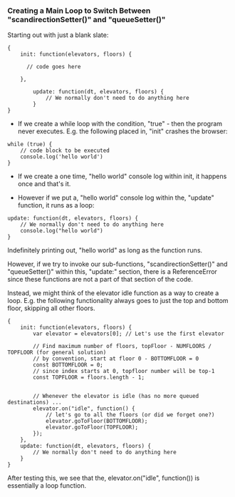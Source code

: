 ### Creating a Main Loop to Switch Between "scandirectionSetter()" and "queueSetter()"

Starting out with just a blank slate:

```
{
    init: function(elevators, floors) {

      // code goes here

    },

        update: function(dt, elevators, floors) {
            // We normally don't need to do anything here
        }
}
```
* If we create a while loop with the condition, "true" - then the program never executes.  E.g. the following placed in, "init" crashes the browser:

```
while (true) {
    // code block to be executed
    console.log('hello world')
}
```

* If we create a one time, "hello world" console log within init, it happens once and that's it.

* However if we put a, "hello world" console log within the, "update" function, it runs as a loop:

```
update: function(dt, elevators, floors) {
    // We normally don't need to do anything here
    console.log("hello world")
}
```

Indefinitely printing out, "hello world" as long as the function runs.

However, if we try to invoke our sub-functions, "scandirectionSetter()" and "queueSetter()" within this, "update:" section, there is a ReferenceError since these functions are not a part of that section of the code.

Instead, we might think of the elevator idle function as a way to create a loop.  E.g. the following functionality always goes to just the top and bottom floor, skipping all other floors.

```
{
    init: function(elevators, floors) {
        var elevator = elevators[0]; // Let's use the first elevator

        // Find maximum number of floors, topFloor - NUMFLOORS / TOPFLOOR (for general solution)
        // by convention, start at floor 0 - BOTTOMFLOOR = 0
        const BOTTOMFLOOR = 0;
        // since index starts at 0, topfloor number will be top-1
        const TOPFLOOR = floors.length - 1;


        // Whenever the elevator is idle (has no more queued destinations) ...
        elevator.on("idle", function() {
            // let's go to all the floors (or did we forget one?)
            elevator.goToFloor(BOTTOMFLOOR);
            elevator.goToFloor(TOPFLOOR);
        });
    },
    update: function(dt, elevators, floors) {
        // We normally don't need to do anything here
    }
}
```

After testing this, we see that the, elevator.on("idle", function()) is essentially a loop function.
